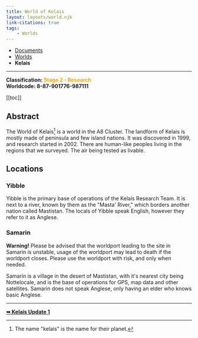 ```yaml
---
title: World of Kelais
layout: layouts/world.njk
link-citations: true
tags:
    - Worlds
---
```

<nav class="breadcrumb">
    <ul>
        <li><a href="/docs">Documents</a></li>
        <li><a href="/docs/world">Worlds</a></li>
        <li><b>Kelais</b></li>
    </ul>
</nav>
<hr>

<div class="alert info">
<b>Classification: <span style="color:orange;">Stage 2 - Research</span></b><br>
<b>Worldcode: 8-87-901776-987111</b>
</div>

[[toc]]

## Abstract
The World of Kelais[^1] is a world in the A8 Cluster. The landform of Kelais is mostly made of peninsula and few island nations. It was discovered in 1999, and research started in 2002. There are human-like peoples living in the regions that we surveyed. The air being tested as livable.

## Locations

### Yibble
Yibble is the primary base of operations of the Kelais Research Team. It is next to a river, known by them as the "Masta' River," which borders another nation called Mastistan. The locals of Yibble speak English, however they refer to it as Anglese.

### Samarin
<div class="alert warning"><b>Warning!</b> Please be advised that the worldport leading to the site in Samarin is unstable, usage of the worldport may lead to death if the worldport closes. Please use the worldport with risk, and only when needed.</div>

Samarin is a village in the desert of Mastistan, with it's nearest city being Nottelocale, and is the base of operations for GPS, map data and other satellites. Samarin does not speak Anglese, only having an elder who knows basic Anglese.

<hr>
<a href="/docs/world/kelais/update-1" style="font-weight: bolder;">➥ Kelais Update 1</a>

[^1]: The name "kelais" is the name for their planet.